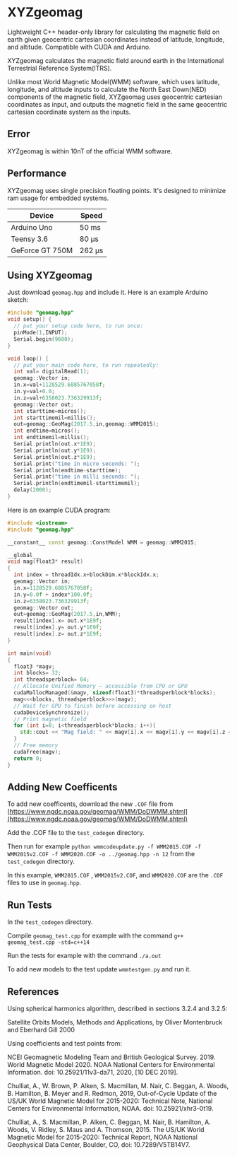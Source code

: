 # XYZgeomag
Lightweight C++ header-only library for calculating the magnetic field on earth given geocentric cartesian coordinates instead of latitude, longitude, and altitude. Compatible with CUDA and Arduino.

XYZgeomag calculates the magnetic field around earth in the International Terrestrial Reference System(ITRS).

Unlike most World Magnetic Model(WMM) software, which uses latitude, longitude, and altitude inputs to calculate the North East Down(NED) components of the magnetic field, XYZgeomag uses geocentric cartesian coordinates as input, and outputs the magnetic field in the same geocentric cartesian coordinate system as the inputs.

## Error

XYZgeomag is within 10nT of the official WMM software.

## Performance

XYZgeomag uses single precision floating points. It's designed to minimize ram usage for embedded systems.

| Device      | Speed    |
|-------------|----------|
| Arduino Uno | 50 ms    |
| Teensy 3.6  |  80 µs |
| GeForce GT 750M  |  262 µs   |

## Using XYZgeomag

Just download `geomag.hpp` and include it.
Here is an example Arduino sketch:

~~~cpp
#include "geomag.hpp"
void setup() {
  // put your setup code here, to run once:
  pinMode(1,INPUT);
  Serial.begin(9600);
}

void loop() {
  // put your main code here, to run repeatedly:
  int val= digitalRead(1);
  geomag::Vector in;
  in.x=val+1128529.6885767058f;
  in.y=val+0.0;
  in.z=val+6358023.736329913f;
  geomag::Vector out;
  int starttime=micros();
  int starttimemil=millis();
  out=geomag::GeoMag(2017.5,in,geomag::WMM2015);
  int endtime=micros();
  int endtimemil=millis();
  Serial.println(out.x*1E9);
  Serial.println(out.y*1E9);
  Serial.println(out.z*1E9);
  Serial.print("time in micro seconds: ");
  Serial.println(endtime-starttime);
  Serial.print("time in milli seconds: ");
  Serial.println(endtimemil-starttimemil);
  delay(2000);
}
~~~


Here is an example CUDA program:

~~~cpp
#include <iostream>
#include "geomag.hpp"

__constant__ const geomag::ConstModel WMM = geomag::WMM2015;

__global__
void mag(float3* result)
{
  int index = threadIdx.x+blockDim.x*blockIdx.x;
  geomag::Vector in;
  in.x=1128529.6885767058f;
  in.y=0.0f + index*100.0f;
  in.z=6358023.736329913f;
  geomag::Vector out;
  out=geomag::GeoMag(2017.5,in,WMM);
  result[index].x= out.x*1E9f;
  result[index].y= out.y*1E9f;
  result[index].z= out.z*1E9f;
}

int main(void)
{
  float3 *magv;
  int blocks= 32;
  int threadsperblock= 64;
  // Allocate Unified Memory – accessible from CPU or GPU
  cudaMallocManaged(&magv, sizeof(float3)*threadsperblock*blocks);
  mag<<<blocks, threadsperblock>>>(magv);
  // Wait for GPU to finish before accessing on host
  cudaDeviceSynchronize();
  // Print magnetic field
  for (int i=0; i<threadsperblock*blocks; i++){
    std::cout << "Mag field: " << magv[i].x << magv[i].y << magv[i].z << std::endl;
  }
  // Free memory
  cudaFree(magv);
  return 0;
}
~~~

## Adding New Coefficents

To add new coefficents, download the new `.COF` file from [https://www.ngdc.noaa.gov/geomag/WMM/DoDWMM.shtml](https://www.ngdc.noaa.gov/geomag/WMM/DoDWMM.shtml)

Add the .COF file to the `test_codegen` directory.

Then run for example
`python wmmcodeupdate.py -f WMM2015.COF -f WMM2015v2.COF -f WMM2020.COF -o ../geomag.hpp -n 12` from the `test_codegen` directory.

In this example, `WMM2015.COF` ,  `WMM2015v2.COF`, and  `WMM2020.COF` are the `.COF` files to use in `geomag.hpp`.

## Run Tests

In the `test_codegen` directory.

Compile `geomag_test.cpp` for example with the command `g++ geomag_test.cpp -std=c++14`

Run the tests for example with the command `./a.out`

To add new models to the test update `wmmtestgen.py` and run it.

## References

Using spherical harmonics algorithm, described in sections 3.2.4 and 3.2.5:

  Satellite Orbits Models, Methods and Applications,
    by Oliver Montenbruck and Eberhard Gill 2000

Using coefficients and test points from:

NCEI Geomagnetic Modeling Team and British Geological Survey. 2019. World Magnetic Model 2020. NOAA National Centers for Environmental Information. doi: 10.25921/11v3-da71, 2020, [10 DEC 2019].

Chulliat, A., W. Brown, P. Alken, S. Macmillan, M. Nair, C. Beggan, A. Woods, B. Hamilton, B. Meyer and R. Redmon, 2019, Out-of-Cycle Update of the US/UK World Magnetic Model for 2015-2020: Technical Note, National Centers for Environmental Information, NOAA. doi: 10.25921/xhr3-0t19.

Chulliat, A., S. Macmillan, P. Alken, C. Beggan, M. Nair, B. Hamilton, A. Woods, V. Ridley, S. Maus and A. Thomson, 2015. The US/UK World Magnetic Model for 2015-2020: Technical Report, NOAA National Geophysical Data Center, Boulder, CO, doi: 10.7289/V5TB14V7.
